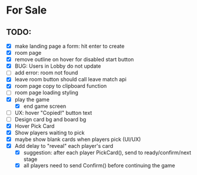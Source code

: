 # For Sale

## TODO:

- [x] make landing page a form: hit enter to create
- [x] room page
- [x] remove outline on hover for disabled start button
- [x] BUG: Users in Lobby do not update
- [ ] add error: room not found
- [x] leave room button should call leave match api
- [x] room page copy to clipboard function
- [ ] room page loading styling
- [x] play the game
  - [x] end game screen
- [ ] UX: hover "Copied!" button text
- [ ] Design card bg and board bg
- [x] Hover Pick Card
- [x] Show players waiting to pick
- [x] maybe show blank cards when players pick (UI/UX)
- [x] Add delay to "reveal" each player's card
  - [x] suggestion: after each player PickCard(), send to ready/confirm/next stage
  - [x] all players need to send Confirm() before continuing the game
